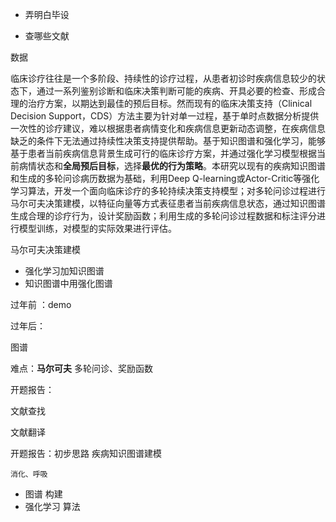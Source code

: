 - 弄明白毕设

- 查哪些文献

数据



临床诊疗往往是一个多阶段、持续性的诊疗过程，从患者初诊时疾病信息较少的状态下，通过一系列鉴别诊断和临床决策判断可能的疾病、开具必要的检查、形成合理的治疗方案，以期达到最佳的预后目标。然而现有的临床决策支持（Clinical Decision Support，CDS）方法主要为针对单一过程，基于单时点数据分析提供一次性的诊疗建议，难以根据患者病情变化和疾病信息更新动态调整，在疾病信息缺乏的条件下无法通过持续性决策支持提供帮助。基于知识图谱和强化学习，能够基于患者当前疾病信息背景生成可行的临床诊疗方案，并通过强化学习模型根据当前病情状态和**全局预后目标**，选择**最优的行为策略**。本研究以现有的疾病知识图谱和生成的多轮问诊病历数据为基础，利用Deep Q-learning或Actor-Critic等强化学习算法，开发一个面向临床诊疗的多轮持续决策支持模型；对多轮问诊过程进行马尔可夫决策建模，以特征向量等方式表征患者当前疾病信息状态，通过知识图谱生成合理的诊疗行为，设计奖励函数；利用生成的多轮问诊过程数据和标注评分进行模型训练，对模型的实际效果进行评估。



马尔可夫决策建模

- 强化学习加知识图谱
- 知识图谱中用强化图谱



过年前 ：demo

过年后：



图谱

难点：**马尔可夫** 多轮问诊、奖励函数

开题报告：

文献查找

文献翻译

开题报告：初步思路  疾病知识图谱建模

 	消化、呼吸

- 图谱 构建
- 强化学习 算法


